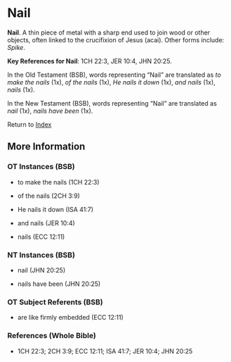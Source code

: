 # Nail
**Nail**. 
A thin piece of metal with a sharp end used to join wood or other objects, often linked to the crucifixion of Jesus (acai). 
Other forms include: 
*Spike*. 


**Key References for Nail**: 
1CH 22:3, JER 10:4, JHN 20:25. 


In the Old Testament (BSB), words representing “Nail” are translated as 
*to make the nails* (1x), *of the nails* (1x), *He nails it down* (1x), *and nails* (1x), *nails* (1x). 


In the New Testament (BSB), words representing “Nail” are translated as 
*nail* (1x), *nails have been* (1x). 


Return to [Index](00-Index.md)

## More Information

### OT Instances (BSB)

* to make the nails (1CH 22:3)

* of the nails (2CH 3:9)

* He nails it down (ISA 41:7)

* and nails (JER 10:4)

* nails (ECC 12:11)



### NT Instances (BSB)

* nail (JHN 20:25)

* nails have been (JHN 20:25)



### OT Subject Referents (BSB)

* are like firmly embedded (ECC 12:11)



### References (Whole Bible)

* 1CH 22:3; 2CH 3:9; ECC 12:11; ISA 41:7; JER 10:4; JHN 20:25



